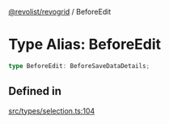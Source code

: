 [@revolist/revogrid](README.md) / BeforeEdit

# Type Alias: BeforeEdit

```ts
type BeforeEdit: BeforeSaveDataDetails;
```

## Defined in

[src/types/selection.ts:104](https://github.com/revolist/revogrid/blob/e4a447d6483665fe275065ba5ef60722f4635503/src/types/selection.ts#L104)
